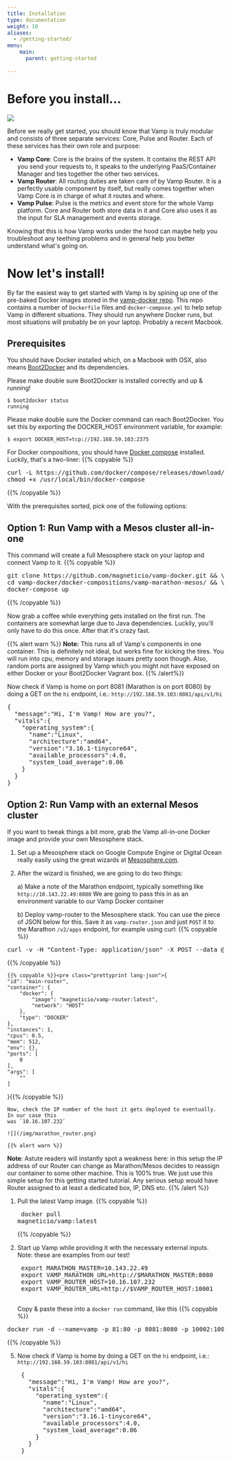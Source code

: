 ```yaml
---
title: Installation
type: documentation
weight: 10
aliases:
  - /getting-started/
menu:
    main:
      parent: getting-started
    
---
```



# Before you install...
<img src="/img/vamp_services.svg" id="get_started_overview">

Before we really get started, you should know that Vamp is truly modular and
consists of three separate services: Core, Pulse and Router. Each of these services has their own
role and purpose:

- **Vamp Core**: Core is the brains of the system. It contains the REST API you send your requests to,
it speaks to the underlying PaaS/Container Manager and ties together the other two services. 
- **Vamp Router**: All routing duties are taken care of by Vamp Router. It is a perfectly usable component
by itself, but really comes together when Vamp Core is in charge of what it routes and where.
- **Vamp Pulse**: Pulse is the metrics and event store for the whole Vamp platform. Core and Router both store data in it and Core also uses it as the input for SLA management and events storage.

Knowing that this is how Vamp works under the hood can maybe help you troubleshoot any teething problems and
in general help you better understand what's going on.


# Now let's install!

By far the easiest way to get started with Vamp is by spining up one of the pre-baked Docker images stored
in the [vamp-docker repo](https://github.com/magneticio/vamp-docker). This repo contains a number of 
`Dockerfile` files and `docker-compose.yml` to help setup Vamp in different situations. 
They should run anywhere Docker runs, but most situations will probably be on your laptop. 
Probably a recent Macbook.

## Prerequisites

You should have Docker installed which, on a Macbook with OSX, also means [Boot2Docker](http://boot2docker.io/) and its dependencies. 

Please make double sure Boot2Docker is installed correctly and up & running!

    $ boot2docker status
    running

Please make double sure the Docker command can reach Boot2Docker. You set this by exporting the DOCKER_HOST
environment variable, for example:

    $ export DOCKER_HOST=tcp://192.168.59.103:2375
    

For Docker compositions, you should have [Docker compose](https://docs.docker.com/compose/install/) installed. 
Luckily, that's a two-liner:
{{% copyable %}}
<pre>curl -L https://github.com/docker/compose/releases/download/1.1.0/docker-compose-`uname -s`-`uname -m` > /usr/local/bin/docker-compose  
chmod +x /usr/local/bin/docker-compose</pre>
{{% /copyable %}}

With the prerequisites sorted, pick one of the following options:

## Option 1: Run Vamp with a Mesos cluster all-in-one

This command will create a full Mesosphere stack on your laptop and connect Vamp to it.
{{% copyable %}}
<pre>git clone https://github.com/magneticio/vamp-docker.git && \
cd vamp-docker/docker-compositions/vamp-marathon-mesos/ && \
docker-compose up</pre>
{{% /copyable %}}

Now grab a coffee while everything gets installed on the first run. The containers are somewhat large due
to Java dependencies. Luckily, you'll only have to do this once. After that it's crazy fast.

{{% alert warn %}}
**Note:** This runs all of Vamp's components in one container. This is definitely not ideal, but works fine for kicking the tires.
You will run into cpu, memory and storage issues pretty soon though. Also, random ports are assigned by Vamp which you might not have exposed on either Docker or your Boot2Docker Vagrant box.
{{% /alert%}}

Now check if Vamp is home on port 8081 (Marathon is on port 8080) by doing a GET on the `hi` endpoint, i.e.: `http://192.168.59.103:8081/api/v1/hi`

<pre class="prettyprint lang-json">
{
  "message":"Hi, I'm Vamp! How are you?",
  "vitals":{
    "operating_system":{
      "name":"Linux",
      "architecture":"amd64",
      "version":"3.16.1-tinycore64",
      "available_processors":4.0,
      "system_load_average":0.06
    }
  }
}
</pre>


## Option 2: Run Vamp with an external Mesos cluster

If you want to tweak things a bit more, grab the Vamp all-in-one Docker image and provide your own Mesosphere stack.

1. Set up a Mesosphere stack on Google Compute Engine or Digital
Ocean really easily using the great wizards at [Mesosphere.com](https://mesosphere.com/downloads/).

2. After the wizard is finished, we are going to do two things:

    a) Make a note of the Marathon endpoint, typically something like `http://10.143.22.49:8080`
    We are going to pass this in as an environment variable to our Vamp Docker container
    
    b) Deploy vamp-router to the Mesosphere stack. You can use the piece of JSON below for this. Save it as
    `vamp-router.json` and just `POST` it to the Marathon `/v2/apps` endpoint, for example using curl:
{{% copyable %}}
<pre>curl -v -H "Content-Type: application/json" -X POST --data @vamp-router.json http://10.143.22.49:8080/v2/apps</pre>    
{{% /copyable %}}

    {{% copyable %}}<pre class="prettyprint lang-json">{
    "id": "main-router",
    "container": {
        "docker": {
            "image": "magneticio/vamp-router:latest",
            "network": "HOST"
        },
        "type": "DOCKER"
    },
    "instances": 1,
    "cpus": 0.5,
    "mem": 512,
    "env": {},
    "ports": [
        0
    ],
    "args": [
        ""
    ]
}</pre>{{% /copyable %}}        

    Now, check the IP number of the host it gets deployed to eventually. In our case this 
    was `10.16.107.232`
    
    ![](/img/marathon_router.png)

    {{% alert warn %}}
**Note**: Astute readers will instantly spot a weakness here: in this setup the IP address of our Router can change as Marathon/Mesos decides to reassign our container to some other machine. This
is 100% true. We just use this simple setup for this getting started tutorial. Any serious setup
would have Router assigned to at least a dedicated box, IP, DNS etc.
    {{% /alert %}}

1. Pull the latest Vamp image.
{{% copyable %}}<pre> docker pull magneticio/vamp:latest</pre>{{% /copyable %}}    

4. Start up Vamp while providing it with the necessary external inputs. Note: these are examples from our test!

    <pre>
    export MARATHON_MASTER=10.143.22.49 
    export VAMP_MARATHON_URL=http://$MARATHON_MASTER:8080
    export VAMP_ROUTER_HOST=10.16.107.232
    export VAMP_ROUTER_URL=http://$VAMP_ROUTER_HOST:10001 
    </pre> 
    Copy & paste these into a `docker run` command, like this
{{% copyable %}}
<pre>docker run -d --name=vamp -p 81:80 -p 8081:8080 -p 10002:10001 -p 8084:8083 -e VAMP_MARATHON_URL=http://$MARATHON_MASTER:8080 -e VAMP_ROUTER_URL=http://$VAMP_ROUTER_HOST:10001 -e VAMP_ROUTER_HOST=$VAMP_ROUTER_HOST magneticio/vamp:latest</pre>    
{{% /copyable %}}

5. Now check if Vamp is home by doing a GET on the `hi` endpoint, i.e.: `http://192.168.59.103:8081/api/v1/hi`

    <pre class="prettyprint lang-json">
    {
      "message":"Hi, I'm Vamp! How are you?",
      "vitals":{
        "operating_system":{
          "name":"Linux",
          "architecture":"amd64",
          "version":"3.16.1-tinycore64",
          "available_processors":4.0,
          "system_load_average":0.06
        }
      }
    }
    </pre>

